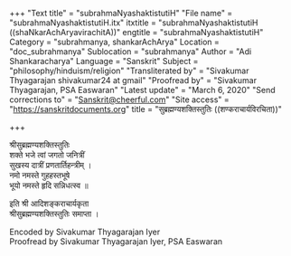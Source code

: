 +++
"Text title" = "subrahmaNyashaktistutiH"
"File name" = "subrahmaNyashaktistutiH.itx"
itxtitle = "subrahmaNyashaktistutiH ((shaNkarAchAryavirachitA))"
engtitle = "subrahmaNyashaktistutiH"
Category = "subrahmanya, shankarAchArya"
Location = "doc_subrahmanya"
Sublocation = "subrahmanya"
Author = "Adi Shankaracharya"
Language = "Sanskrit"
Subject = "philosophy/hinduism/religion"
"Transliterated by" = "Sivakumar Thyagarajan shivakumar24 at gmail"
"Proofread by" = "Sivakumar Thyagarajan, PSA Easwaran"
"Latest update" = "March 6, 2020"
"Send corrections to" = "Sanskrit@cheerful.com"
"Site access" = "https://sanskritdocuments.org"
title = "सुब्रह्मण्यशक्तिस्तुतिः ((शण्कराचार्यविरचिता))"

+++
  
 श्रीसुब्रह्मण्यशक्तिस्तुतिः   
शक्ते भजे त्वां जगतो जनित्रीं  
     सुखस्य दात्रीं प्रणतार्तिहन्त्रीम् ।  
नमो नमस्ते गुहहस्तभूषे  
     भूयो नमस्ते हृदि सन्निधत्स्व ॥  
  
इति श्री आदिशङ्कराचार्यकृता  
          श्रीसुब्रह्मण्यशक्तिस्तुतिः समाप्ता ।  
  
Encoded by Sivakumar Thyagarajan Iyer  
Proofread by Sivakumar Thyagarajan Iyer, PSA Easwaran  
  
